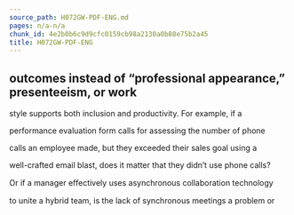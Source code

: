 ```yaml
---
source_path: H072GW-PDF-ENG.md
pages: n/a-n/a
chunk_id: 4e2b0b6c9d9cfc0159cb98a2130a0b88e75b2a45
title: H072GW-PDF-ENG
---
```

## outcomes instead of “professional appearance,” presenteeism, or work

style supports both inclusion and productivity. For example, if a

performance evaluation form calls for assessing the number of phone

calls an employee made, but they exceeded their sales goal using a

well-crafted email blast, does it matter that they didn’t use phone calls?

Or if a manager eﬀectively uses asynchronous collaboration technology

to unite a hybrid team, is the lack of synchronous meetings a problem or
